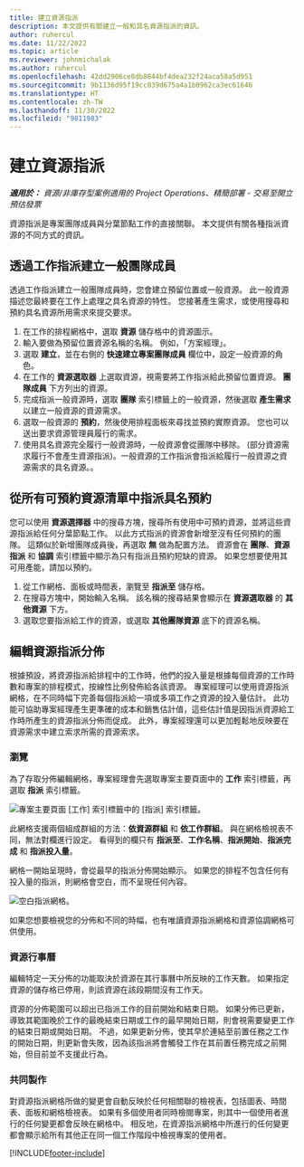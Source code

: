 ```yaml
---
title: 建立資源指派
description: 本文提供有關建立一般和具名資源指派的資訊。
author: ruhercul
ms.date: 11/22/2022
ms.topic: article
ms.reviewer: johnmichalak
ms.author: ruhercul
ms.openlocfilehash: 42dd2906ce8db8844bf4dea232f24aca58a5d951
ms.sourcegitcommit: 9b1136d95f19cc039d675a4a1b0962ca3ec61646
ms.translationtype: HT
ms.contentlocale: zh-TW
ms.lasthandoff: 11/30/2022
ms.locfileid: "9811983"
---
```

# <a name="create-resource-assignments"></a>建立資源指派

_**適用於：** 資源/非庫存型案例適用的 Project Operations、精簡部署 - 交易至開立預估發票_


資源指派是專案團隊成員與分葉節點工作的直接關聯。 本文提供有關各種指派資源的不同方式的資訊。

## <a name="create-a-generic-team-member-through-task-assignment"></a>透過工作指派建立一般團隊成員


透過工作指派建立一般團隊成員時，您會建立預留位置或一般資源。 此一般資源描述您最終要在工作上處理之具名資源的特性。 您接著產生需求，或使用搜尋和預約具名資源所用需求來提交要求。

1. 在工作的排程網格中，選取 **資源** 儲存格中的資源圖示。
2. 輸入要做為預留位置資源名稱的名稱。 例如，「方案經理」。
3. 選取 **建立**，並在右側的 **快速建立專案團隊成員** 欄位中，設定一般資源的角色。
4. 在工作的 **資源選取器** 上選取資源，視需要將工作指派給此預留位置資源。 **團隊成員** 下方列出的資源。
5. 完成指派一般資源時，選取 **團隊** 索引標籤上的一般資源，然後選取 **產生需求** 以建立一般資源的資源需求。
6. 選取一般資源的 **預約**，然後使用排程面板來尋找並預約實際資源。 您也可以送出要求資源管理員履行的需求。
7. 使用具名資源完全履行一般資源時，一般資源會從團隊中移除。 (部分資源需求履行不會產生資源指派)。一般資源的工作指派會指派給履行一般資源之資源需求的具名資源。。

## <a name="assign-a-named-resource-from-the-list-of-all-bookable-resources"></a>從所有可預約資源清單中指派具名預約

您可以使用 **資源選擇器** 中的搜尋方塊，搜尋所有使用中可預約資源，並將這些資源指派給任何分葉節點工作。 以此方式指派的資源會新增至沒有任何預約的團隊。 這類似於新增團隊成員後，再選取 **無** 做為配置方法。 資源會在 **團隊**、**資源指派** 和 **協調** 索引標籤中顯示為只有指派且預約短缺的資源。 如果您想要使用其可用產能，請加以預約。

1. 從工作網格、面板或時間表，瀏覽至 **指派至** 儲存格。
2. 在搜尋方塊中，開始輸入名稱。 該名稱的搜尋結果會顯示在 **資源選取器** 的 **其他資源** 下方。
3. 選取您要指派給工作的資源，或選取 **其他團隊資源** 底下的資源名稱。

## <a name="editing-resource-assignment-contours"></a>編輯資源指派分佈

根據預設，將資源指派給排程中的工作時，他們的投入量是根據每個資源的工作時數和專案的排程模式，按線性比例發佈給各該資源。 專案經理可以使用資源指派網格，在不同時幅下完善每個指派給一項或多項工作之資源的投入量估計。 此功能可協助專案經理產生更準確的成本和銷售估計值，這些估計值是因指派資源給工作時所產生的資源指派分佈而促成。 此外，專案經理還可以更加輕鬆地反映要在資源需求中建立索求所需的資源索求。

### <a name="navigation"></a>瀏覽

為了存取分佈編輯網格，專案經理會先選取專案主要頁面中的 **工作** 索引標籤，再選取 **指派** 索引標籤。

![專案主要頁面 [工作] 索引標籤中的 [指派] 索引標籤。](media/AssignmentGrid.png)

此網格支援兩個組成群組的方法：**依資源群組** 和 **依工作群組**。 與在網格檢視表不同，無法對欄進行設定。 看得到的欄只有 **指派至**、**工作名稱**、**指派開始**、**指派完成** 和 **指派投入量**。

網格一開始呈現時，會從最早的指派分佈開始顯示。 如果您的排程不包含任何有投入量的指派，則網格會空白，而不呈現任何內容。

![空白指派網格。](media/emptyassignmentgrid.png)

如果您想要檢視您的分佈和不同的時幅，也有唯讀資源指派網格和資源協調網格可供使用。

### <a name="resource-calendars"></a>資源行事曆

編輯特定一天分佈的功能取決於資源在其行事曆中所反映的工作天數。 如果指定資源的儲存格已停用，則該資源在該段期間沒有工作天。

資源的分佈範圍可以超出已指派工作的目前開始和結束日期。 如果分佈已更新，導致其範圍晚於工作的最晚結束日期或工作的最早開始日期，則會視需要變更工作的結束日期或開始日期。 不過，如果更新分佈，使其早於連結至前置任務之工作的開始日期，則更新會失敗，因為該指派將會觸發工作在其前置任務完成之前開始，但目前並不支援此行為。

### <a name="co-authoring"></a>共同製作

對資源指派網格所做的變更會自動反映於任何相關聯的檢視表，包括圖表、時間表、面板和網格檢視表。 如果有多個使用者同時檢閱專案，則其中一個使用者進行的任何變更都會反映在網格中。 相反地，在資源指派網格中所進行的任何變更都會顯示給所有其他正在同一個工作階段中檢視專案的使用者。

[!INCLUDE[footer-include](../includes/footer-banner.md)]
